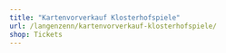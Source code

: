 ```yaml
---
title: "Kartenvorverkauf Klosterhofspiele"
url: /langenzenn/kartenvorverkauf-klosterhofspiele/
shop: Tickets
---
```

